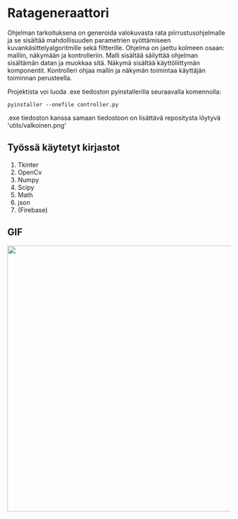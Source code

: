 # Ratageneraattori

Ohjelman tarkoituksena on generoida valokuvasta rata piirrustusohjelmalle ja se sisältää mahdollisuuden parametrien syöttämiseen kuvankäsittelyalgoritmille sekä filtterille.  Ohjelma on jaettu kolmeen osaan: malliin, näkymään ja kontrolleriin. Malli sisältää säilyttää ohjelman sisältämän datan ja muokkaa sitä. Näkymä sisältää käyttöliittymän komponentit. Kontrolleri ohjaa mallin ja näkymän toimintaa käyttäjän toiminnan perusteella.

Projektista voi luoda .exe tiedoston pyinstallerilla seuraavalla komennolla:
```
pyinstaller --onefile controller.py
```
.exe tiedoston kanssa samaan tiedostoon on lisättävä repositysta löytyvä 'utils/valkoinen.png'

## Työssä käytetyt kirjastot

1. Tkinter
2. OpenCv
3. Numpy
4. Scipy
5. Math
6. json
7. (Firebase)



## GIF
<img src="https://github.com/svhein/gif/blob/main/lentsikka2.gif" height="600" width="800" />
